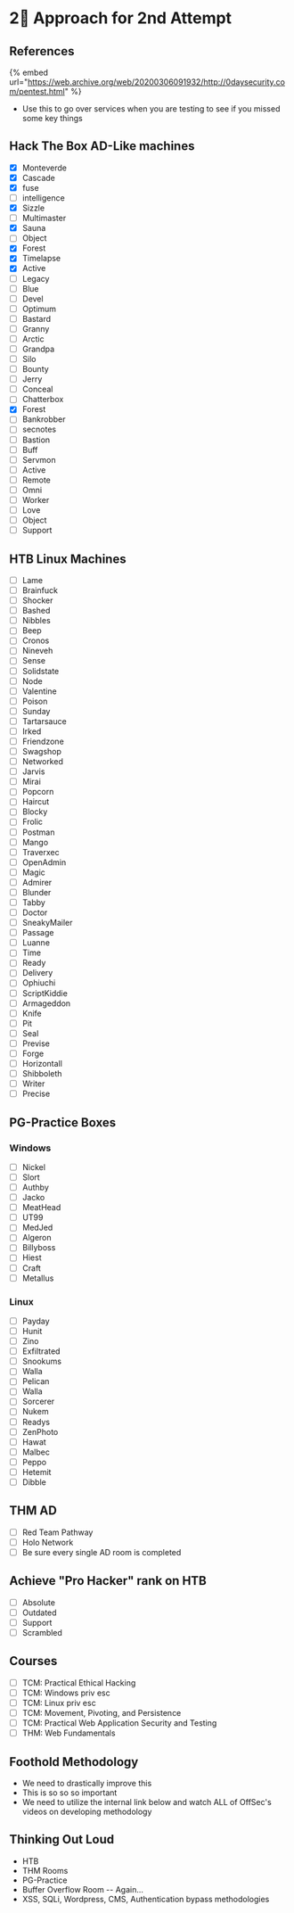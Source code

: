 # 2⃣ Approach for 2nd Attempt

## References

{% embed url="https://web.archive.org/web/20200306091932/http://0daysecurity.com/pentest.html" %}

* Use this to go over services when you are testing to see if you missed some key things

## Hack The Box AD-Like machines

* [x] Monteverde
* [x] Cascade
* [x] fuse
* [ ] intelligence
* [x] Sizzle
* [ ] Multimaster
* [x] Sauna
* [ ] Object
* [x] Forest
* [x] Timelapse
* [x] Active
* [ ] Legacy
* [ ] Blue
* [ ] Devel
* [ ] Optimum
* [ ] Bastard
* [ ] Granny
* [ ] Arctic
* [ ] Grandpa
* [ ] Silo
* [ ] Bounty
* [ ] Jerry
* [ ] Conceal
* [ ] Chatterbox
* [x] Forest
* [ ] Bankrobber
* [ ] secnotes
* [ ] Bastion
* [ ] Buff
* [ ] Servmon
* [ ] Active
* [ ] Remote
* [ ] Omni
* [ ] Worker
* [ ] Love
* [ ] Object
* [ ] Support

## HTB Linux Machines

* [ ] Lame
* [ ] Brainfuck
* [ ] Shocker
* [ ] Bashed
* [ ] Nibbles
* [ ] Beep
* [ ] Cronos
* [ ] Nineveh
* [ ] Sense
* [ ] Solidstate
* [ ] Node
* [ ] Valentine
* [ ] Poison
* [ ] Sunday
* [ ] Tartarsauce
* [ ] Irked
* [ ] Friendzone
* [ ] Swagshop
* [ ] Networked
* [ ] Jarvis
* [ ] Mirai
* [ ] Popcorn
* [ ] Haircut
* [ ] Blocky
* [ ] Frolic
* [ ] Postman
* [ ] Mango
* [ ] Traverxec
* [ ] OpenAdmin
* [ ] Magic
* [ ] Admirer
* [ ] Blunder
* [ ] Tabby
* [ ] Doctor
* [ ] SneakyMailer
* [ ] Passage
* [ ] Luanne
* [ ] Time
* [ ] Ready
* [ ] Delivery
* [ ] Ophiuchi
* [ ] ScriptKiddie
* [ ] Armageddon
* [ ] Knife
* [ ] Pit
* [ ] Seal
* [ ] Previse
* [ ] Forge
* [ ] Horizontall
* [ ] Shibboleth
* [ ] Writer
* [ ] Precise

## PG-Practice Boxes

### Windows

* [ ] Nickel
* [ ] Slort
* [ ] Authby
* [ ] Jacko
* [ ] MeatHead
* [ ] UT99
* [ ] MedJed
* [ ] Algeron
* [ ] Billyboss
* [ ] Hiest
* [ ] Craft
* [ ] Metallus

### Linux

* [ ] Payday
* [ ] Hunit
* [ ] Zino
* [ ] Exfiltrated
* [ ] Snookums
* [ ] Walla
* [ ] Pelican
* [ ] Walla
* [ ] Sorcerer
* [ ] Nukem
* [ ] Readys
* [ ] ZenPhoto
* [ ] Hawat
* [ ] Malbec
* [ ] Peppo
* [ ] Hetemit
* [ ] Dibble

## THM AD

* [ ] Red Team Pathway
* [ ] Holo Network
* [ ] Be sure every single AD room is completed

## Achieve "Pro Hacker" rank on HTB

* [ ] Absolute
* [ ] Outdated
* [ ] Support
* [ ] Scrambled

## Courses

* [ ] TCM: Practical Ethical Hacking
* [ ] TCM: Windows priv esc
* [ ] TCM: Linux priv esc
* [ ] TCM: Movement, Pivoting, and Persistence
* [ ] TCM: Practical Web Application Security and Testing
* [ ] THM: Web Fundamentals

## Foothold Methodology

* We need to drastically improve this
* This is so so so important
* We need to utilize the internal link below and watch ALL of OffSec's videos on developing methodology

## Thinking Out Loud

* HTB
* THM Rooms
* PG-Practice
* Buffer Overflow Room -- Again...
* XSS, SQLi, Wordpress, CMS, Authentication bypass methodologies
